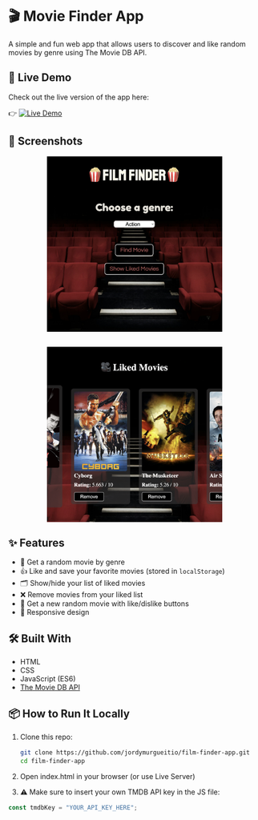 # 🎬 Movie Finder App

A simple and fun web app that allows users to discover and like random movies by genre using The Movie DB API.

## 🚀 Live Demo

Check out the live version of the app here:

👉 [![Live Demo](https://img.shields.io/badge/Live-Demo-blue?style=for-the-badge)](https://jordymurgueitio.github.io/film-finder-app/)

## 📸 Screenshots

<div style="display: flex; flex-wrap: wrap; gap: 30px; justify-content: space-evenly;">
  <img src="./assets/home.png" alt="Home view" style="width: 45%; width: 350px;">
  <img src="./assets/liked.png" alt="Liked movies section" style="width: 45%; width: 350px;">
</div>

## ✨ Features

- 🎲 Get a random movie by genre
- 👍 Like and save your favorite movies (stored in `localStorage`)
- 🗂️ Show/hide your list of liked movies
- ❌ Remove movies from your liked list
- 🔄 Get a new random movie with like/dislike buttons
- 📱 Responsive design

## 🛠️ Built With

- HTML
- CSS
- JavaScript (ES6)
- [The Movie DB API](https://www.themoviedb.org/documentation/api)

## 📦 How to Run It Locally

1. Clone this repo:

   ```bash
   git clone https://github.com/jordymurgueitio/film-finder-app.git
   cd film-finder-app

   ```

2. Open index.html in your browser (or use Live Server)
3. ⚠️ Make sure to insert your own TMDB API key in the JS file:

```javascript
const tmdbKey = "YOUR_API_KEY_HERE";
```
